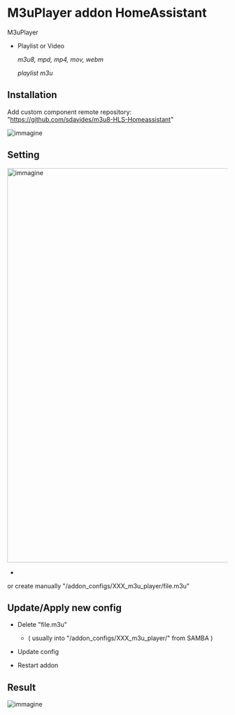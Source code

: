 # M3uPlayer addon HomeAssistant

  M3uPlayer

   * Playlist or Video

      *m3u8, mpd, mp4, mov, webm*
    
      *playlist m3u*

## Installation

Add custom component remote repository:
"https://github.com/sdavides/m3u8-HLS-Homeassistant"


![immagine](https://github.com/user-attachments/assets/1f100850-d7db-40ca-a036-97254154b408)


## Setting 

<img width="1129" height="901" alt="immagine" src="https://github.com/user-attachments/assets/2b22664c-993e-4697-ad0a-8bc05133b70f" />

-

  or create manually "/addon_configs/XXX_m3u_player/file.m3u"

  

## Update/Apply new config

  * Delete "file.m3u"
    
    * ( usually into "/addon_configs/XXX_m3u_player/" from SAMBA )

  * Update config

  * Restart addon

     
## Result

![immagine](https://github.com/user-attachments/assets/4d431123-cc07-4aec-bd4a-88bc0c2f7635)
